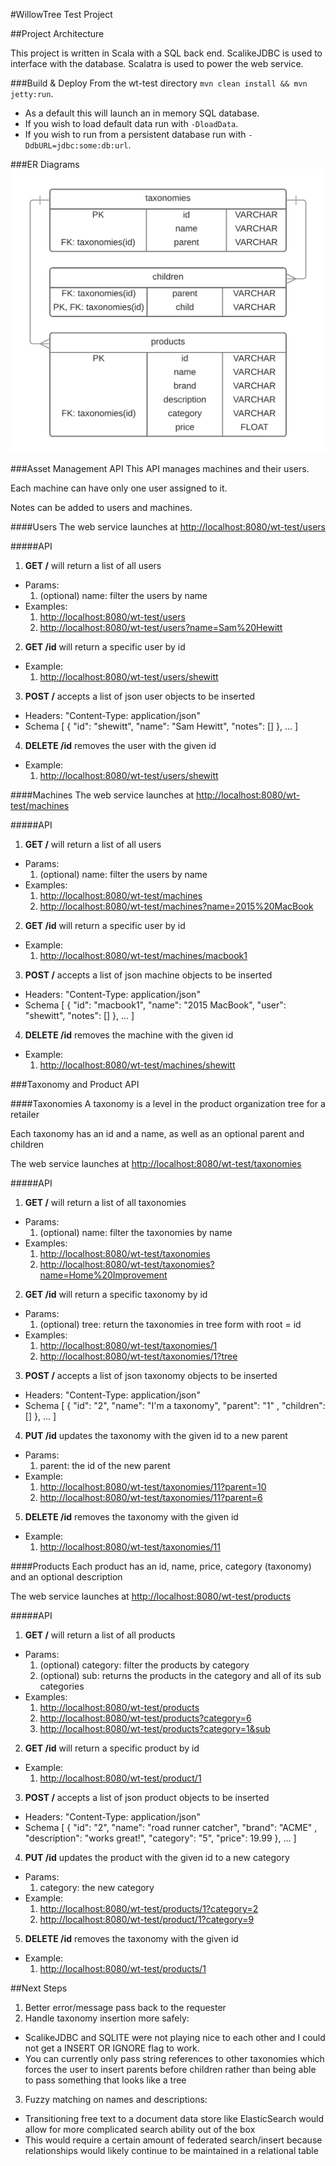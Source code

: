 #WillowTree Test Project

##Project Architecture

This project is written in Scala with a SQL back end.  ScalikeJDBC is used to interface with the database. Scalatra is used to power the web service.

###Build & Deploy
From the wt-test directory `mvn clean install && mvn jetty:run`. 
* As a default this will launch an in memory SQL database. 
* If you wish to load default data run with `-DloadData`. 
* If you wish to run from a persistent database run with `-DdbURL=jdbc:some:db:url`.




###ER Diagrams
![ER diagram](https://github.com/shooit/wt-test/blob/master/wt-test-er-diagram.png)


###Asset Management API
This API manages machines and their users.  

Each machine can have only one user assigned to it.

Notes can be added to users and machines.

####Users
The web service launches at <http://localhost:8080/wt-test/users>

#####API
1. **GET /** will return a list of all users
  * Params: 
    1. (optional) name: filter the users by name
  * Examples: 
    1. <http://localhost:8080/wt-test/users>
    2. <http://localhost:8080/wt-test/users?name=Sam%20Hewitt>
    
        
2. **GET /id** will return a specific user by id
  * Example:
    1. <http://localhost:8080/wt-test/users/shewitt>

3. **POST /** accepts a list of json user objects to be inserted
  * Headers: "Content-Type: application/json"
  * Schema \[ { "id": "shewitt", "name": "Sam Hewitt", "notes": [] }, ... ]
        
4. **DELETE /id** removes the user with the given id
  * Example:
    1. <http://localhost:8080/wt-test/users/shewitt>

####Machines
The web service launches at <http://localhost:8080/wt-test/machines>

#####API
1. **GET /** will return a list of all users
  * Params: 
    1. (optional) name: filter the users by name
  * Examples: 
    1. <http://localhost:8080/wt-test/machines>
    2. <http://localhost:8080/wt-test/machines?name=2015%20MacBook>
    
        
2. **GET /id** will return a specific user by id
  * Example:
    1. <http://localhost:8080/wt-test/machines/macbook1>

3. **POST /** accepts a list of json machine objects to be inserted
  * Headers: "Content-Type: application/json"
  * Schema \[ { "id": "macbook1", "name": "2015 MacBook", "user": "shewitt", "notes": [] }, ... ]
        
4. **DELETE /id** removes the machine with the given id
  * Example:
    1. <http://localhost:8080/wt-test/machines/shewitt>


###Taxonomy and Product API

####Taxonomies
A taxonomy is a level in the product organization tree for a retailer

Each taxonomy has an id and a name, as well as an optional parent and children

The web service launches at <http://localhost:8080/wt-test/taxonomies>

#####API

1. **GET /** will return a list of all taxonomies
  * Params: 
    1. (optional) name: filter the taxonomies by name
  * Examples: 
    1. <http://localhost:8080/wt-test/taxonomies>
    2. <http://localhost:8080/wt-test/taxonomies?name=Home%20Improvement>
    
        
2. **GET /id** will return a specific taxonomy by id
  * Params:
    1. (optional) tree: return the taxonomies in tree form with root = id
  * Examples:
    1. <http://localhost:8080/wt-test/taxonomies/1>
    2. <http://localhost:8080/wt-test/taxonomies/1?tree>

3. **POST /** accepts a list of json taxonomy objects to be inserted
  * Headers: "Content-Type: application/json"
  * Schema \[ { "id": "2", "name": "I'm a taxonomy", "parent": "1" , "children": [] }, ... ]

4. **PUT /id** updates the taxonomy with the given id to a new parent
  * Params:
    1. parent: the id of the new parent
  * Example:
    1. <http://localhost:8080/wt-test/taxonomies/11?parent=10>
    2. <http://localhost:8080/wt-test/taxonomies/11?parent=6>
        
5. **DELETE /id** removes the taxonomy with the given id
  * Example:
    1. <http://localhost:8080/wt-test/taxonomies/11>
        
####Products
Each product has an id, name, price, category (taxonomy) and an optional description

The web service launches at <http://localhost:8080/wt-test/products>

#####API
1. **GET /** will return a list of all products
  * Params: 
    1. (optional) category: filter the products by category
    2. (optional) sub: returns the products in the category and all of its sub categories
  * Examples: 
    1. <http://localhost:8080/wt-test/products>
    2. <http://localhost:8080/wt-test/products?category=6>
    3. <http://localhost:8080/wt-test/products?category=1&sub>
   
2. **GET /id** will return a specific product by id
  * Example:
    1. <http://localhost:8080/wt-test/product/1>

3. **POST /** accepts a list of json product objects to be inserted
  * Headers: "Content-Type: application/json"
  * Schema \[ { "id": "2", "name": "road runner catcher", "brand": "ACME" , "description": "works great!", "category": "5", "price": 19.99 }, ... ]

4. **PUT /id** updates the product with the given id to a new category
  * Params:
    1. category: the new category
  * Example:
    1. <http://localhost:8080/wt-test/products/1?category=2>
    2. <http://localhost:8080/wt-test/product/1?category=9>
        
5. **DELETE /id** removes the taxonomy with the given id
  * Example:
    1. <http://localhost:8080/wt-test/products/1>
        
##Next Steps
1. Better error/message pass back to the requester
2. Handle taxonomy insertion more safely:
  * ScalikeJDBC and SQLITE were not playing nice to each other and I could not get a INSERT OR IGNORE flag to work. 
  * You can currently only pass string references to other taxonomies which forces the user to insert parents before children rather than being able to pass something that looks like a tree
3. Fuzzy matching on names and descriptions: 
  * Transitioning free text to a document data store like ElasticSearch would allow for more complicated search ability out of the box
  * This would require a certain amount of federated search/insert because relationships would likely continue to be maintained in a relational table
        
